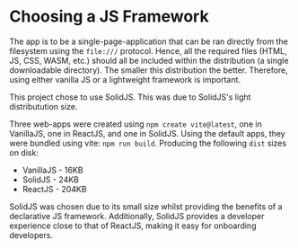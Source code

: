 # Choosing a JS Framework
The app is to be a single-page-application that can be ran directly from the filesystem using the `file:///` protocol.
Hence, all the required files (HTML, JS, CSS, WASM, etc.) should all be included within the distribution (a single 
downloadable directory). The smaller this distribution the better. Therefore, using either vanilla JS or a lightweight
framework is important.

This project chose to use SolidJS. This was due to SolidJS's light distributution size. 

Three web-apps were created using `npm create vite@latest`, one in VanillaJS, one in ReactJS, and one in SolidJS.
Using the default apps, they were bundled using vite: `npm run build`. Producing the following `dist` sizes on disk:
- VanillaJS - 16KB
- SolidJS - 24KB
- ReactJS - 204KB

SolidJS was chosen due to its small size whilst providing the benefits of a declarative JS framework.
Additionally, SolidJS provides a developer experience close to that of ReactJS, making it easy for onboarding developers.
